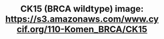 ---
title: "CK15 (BRCA wildtype)
image: https://s3.amazonaws.com/www.cycif.org/110-Komen_BRCA/CK15"
layout: minerva-1-5 
exhibit: config-110-Komen_BRCA/CK15
---